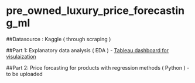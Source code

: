 # pre_owned_luxury_price_forecasting_ml

##Datasource : Kaggle ( through scraping )

##Part 1: Explanatory data analysis ( EDA ) - [Tableau dashboard for visulaization](https://public.tableau.com/views/Pre-ownedluxurymarketplacedashboard/VestireCollective?:language=en-US&publish=yes&:sid=&:display_count=n&:origin=viz_share_link )

##Part 2: Price forcasting for products with regression methods ( Python ) - to be uploaded
